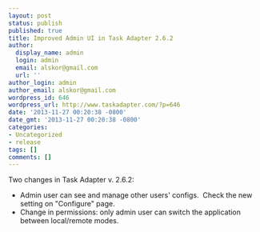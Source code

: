 ```yaml
---
layout: post
status: publish
published: true
title: Improved Admin UI in Task Adapter 2.6.2
author:
  display_name: admin
  login: admin
  email: alskor@gmail.com
  url: ''
author_login: admin
author_email: alskor@gmail.com
wordpress_id: 646
wordpress_url: http://www.taskadapter.com/?p=646
date: '2013-11-27 00:20:38 -0800'
date_gmt: '2013-11-27 00:20:38 -0800'
categories:
- Uncategorized
- release
tags: []
comments: []
---
```

<p>Two changes in Task Adapter v. 2.6.2:</p>
<ul>
<li>Admin user can see and manage other users' configs. &nbsp;Check the new setting on "Configure" page.</li>
<li>Change in permissions: only admin user can switch the application between local/remote modes.</li><br />
</ul><br />
&nbsp;</p>
